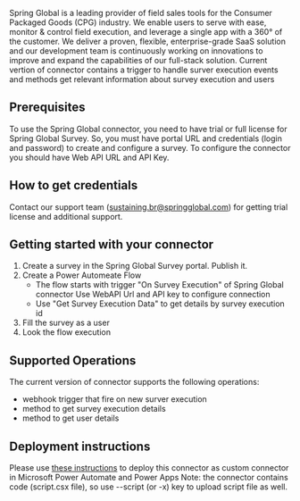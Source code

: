 Spring Global is a leading provider of field sales tools for the Consumer Packaged Goods (CPG) industry. We enable users to serve with ease, monitor & control field execution, and leverage a single app with a 360° of the customer. We deliver a proven, flexible, enterprise-grade SaaS solution and our development team is continuously working on innovations to improve and expand the capabilities of our full-stack solution.
Current vertion of connector contains a trigger to handle surver execution events and methods get relevant information about survey execution and users

## Prerequisites

To use the Spring Global connector, you need to have trial or full license for Spring Global Survey. So, you must have portal URL  and credentials (login and password) to create and configure a survey.
To configure the connector you should have Web API URL and API Key.

## How to get credentials
Contact our support team (sustaining.br@springglobal.com) for getting trial license and additional support.

## Getting started with your connector
1. Create a survey in the Spring Global Survey portal. Publish it.
2. Create a Power Automeate Flow
   * The flow starts with trigger "On Survey Execution" of Spring Global connector 
     Use WebAPI Url and API key to configure connection
   * Use "Get Survey Execution Data" to get details by survey execution id
3. Fill the survey as a user
4. Look the flow execution

## Supported Operations
The current version of connector supports the following operations:
* webhook trigger that fire on new surver execution
* method to get survey execution details
* method to get user details 

## Deployment instructions  
Please use [these instructions](https://docs.microsoft.com/en-us/connectors/custom-connectors/paconn-cli) to deploy this connector as custom connector in Microsoft Power Automate and Power Apps
Note: the connector contains code (script.csx file), so use --script (or -x) key to upload script file as well.